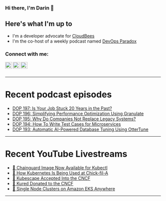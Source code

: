 ### Hi there, I'm Darin 👋

## Here's what I'm up to
- I'm a developer advocate for [CloudBees][cloudbees-website]
- I'm the co-host of a weekly podcast named [DevOps Paradox][dop-website]

### Connect with me:

[<img align="left" alt="darinpope | Twitter" width="22px" src="https://cdn.jsdelivr.net/npm/simple-icons@v3/icons/twitter.svg" />][twitter]
[<img align="left" alt="darinpope | LinkedIn" width="22px" src="https://cdn.jsdelivr.net/npm/simple-icons@v3/icons/linkedin.svg" />][linkedin]
[<img align="left" alt="darinpope | Instagram" width="22px" src="https://cdn.jsdelivr.net/npm/simple-icons@v3/icons/instagram.svg" />][instagram]

<br />
<br />

---

# Recent podcast episodes
<!-- BLOG-POST-LIST:START -->
- [DOP 197: Is Your Job Stuck 20 Years in the Past?](https://www.devopsparadox.com/episodes/is-your-job-stuck-20-years-in-the-past-197/)
- [DOP 196: Simplifying Performance Optimization Using Granulate](https://www.devopsparadox.com/episodes/simplifying-performance-optimization-using-granulate-196/)
- [DOP 195: Why Do Companies Not Replace Legacy Systems?](https://www.devopsparadox.com/episodes/why-do-companies-not-replace-legacy-systems-195/)
- [DOP 194: How To Write Test Cases for Microservices](https://www.devopsparadox.com/episodes/how-to-write-test-cases-for-microservices-194/)
- [DOP 193: Automatic AI-Powered Database Tuning Using OtterTune](https://www.devopsparadox.com/episodes/automatic-ai-powered-database-tuning-using-ottertune-193/)
<!-- BLOG-POST-LIST:END -->

---

# Recent YouTube Livestreams
<!-- YOUTUBE:START -->
- [🔴 Chainguard Image Now Available for Kubectl](https://www.youtube.com/watch?v=SCjg57rTpWo)
- [🔴 How Kubernetes Is Being Used at Chick-fil-A](https://www.youtube.com/watch?v=9ZSrUY3XZVM)
- [🔴 Kubescape Accepted Into the CNCF](https://www.youtube.com/watch?v=PVNRFDgaL3o)
- [🔴 Kured Donated to the CNCF](https://www.youtube.com/watch?v=DVCkDfnPRws)
- [🔴 Single Node Clusters on Amazon EKS Anywhere](https://www.youtube.com/watch?v=v8nA-jaHfG4)
<!-- YOUTUBE:END -->

---


[website]: https://www.darinpope.com/
[twitter]: https://twitter.com/darinpope
[youtube]: https://youtube.com/darinpope
[instagram]: https://instagram.com/darinpope
[linkedin]: https://linkedin.com/in/darinpope
[cloudbees-website]: https://www.cloudbees.com/
[dop-website]: https://www.devopsparadox.com/

<!--
**darinpope/darinpope** is a ✨ _special_ ✨ repository because its `README.md` (this file) appears on your GitHub profile.

Here are some ideas to get you started:

- 🔭 I’m currently working on ...
- 🌱 I’m currently learning ...
- 👯 I’m looking to collaborate on ...
- 🤔 I’m looking for help with ...
- 💬 Ask me about ...
- 📫 How to reach me: ...
- 😄 Pronouns: ...
- ⚡ Fun fact: ...
-->
